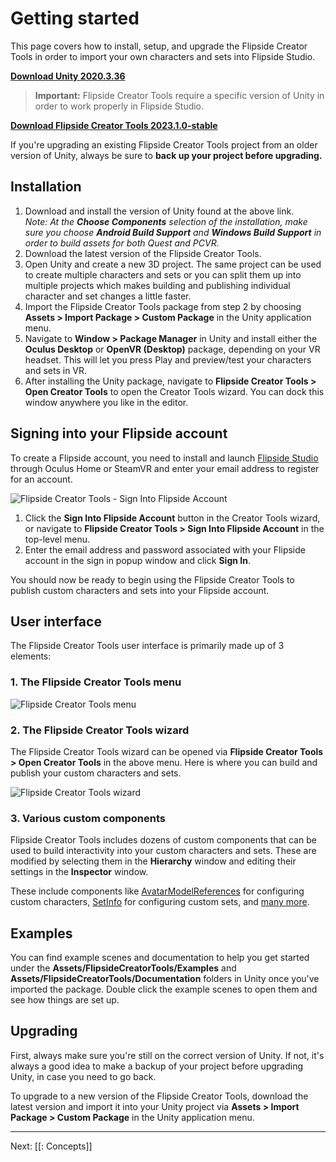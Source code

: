 # Getting started

This page covers how to install, setup, and upgrade the Flipside Creator Tools in order to import your own characters and sets into Flipside Studio.

**[Download Unity 2020.3.36](https://unity3d.com/unity/whats-new/2020.3.36)**

> **Important:** Flipside Creator Tools require a specific version of Unity in order to work properly in Flipside Studio.

**[Download Flipside Creator Tools 2023.1.0-stable](https://flipside.nyc3.cdn.digitaloceanspaces.com/releases/creator-tools/FlipsideCreatorTools-2023.1.0-stable.unitypackage)**

If you're upgrading an existing Flipside Creator Tools project from an older version of Unity, always be sure to **back up your project before upgrading.**

## Installation

1. Download and install the version of Unity found at the above link.<br>
   _Note: At the **Choose Components** selection of the installation, make sure you choose **Android Build Support** and **Windows Build Support** in order to build assets for both Quest and PCVR._
2. Download the latest version of the Flipside Creator Tools.
3. Open Unity and create a new 3D project. The same project can be used to create multiple characters and sets or you can split them up into multiple projects which makes building and publishing individual character and set changes a little faster.
4. Import the Flipside Creator Tools package from step 2 by choosing **Assets > Import
   Package > Custom Package** in the Unity application menu.
5. Navigate to **Window > Package Manager** in Unity and install either the **Oculus Desktop** or **OpenVR (Desktop)** package, depending on your VR headset. This will let you press Play and preview/test your characters and sets in VR.
6. After installing the Unity package, navigate to **Flipside Creator Tools > Open Creator Tools** to open the Creator Tools wizard. You can dock this window anywhere you like in the editor.

## Signing into your Flipside account

To create a Flipside account, you need to install and launch [Flipside Studio](https://www.flipsidexr.com/get-flipside) through Oculus Home or SteamVR and enter your email address to register for an account.

![Flipside Creator Tools - Sign Into Flipside Account](https://www.flipsidexr.com/files/docs/screenshots/Flipside-Creator-Tools-Sign-Into-Flipside-Account-from-Creator-Tools-window.png)

1. Click the **Sign Into Flipside Account** button in the Creator Tools wizard, or navigate to **Flipside Creator Tools > Sign Into Flipside Account** in the top-level menu.
2. Enter the email address and password associated with your Flipside account in the sign in popup window and click **Sign In**.

You should now be ready to begin using the Flipside Creator Tools to publish custom characters and sets into your Flipside account.

## User interface

The Flipside Creator Tools user interface is primarily made up of 3 elements:

### 1. The Flipside Creator Tools menu

![Flipside Creator Tools menu](https://www.flipsidexr.com/files/docs/screenshots/Flipside-Creator-Tools-Sign-Into-Flipside-Account-from-menu.png)

### 2\. The Flipside Creator Tools wizard

The Flipside Creator Tools wizard can be opened via **Flipside Creator Tools > Open Creator Tools** in the above menu. Here is where you can build and publish your custom characters and sets.

![Flipside Creator Tools wizard](https://www.flipsidexr.com/files/docs/screenshots/Flipside-Creator-Tools-set-menu.png)

### 3\. Various custom components

Flipside Creator Tools includes dozens of custom components that can be used to build interactivity into your custom characters and sets. These are modified by selecting them in the **Hierarchy** window and editing their settings in the **Inspector** window.

These include components like [AvatarModelReferences](/docs/2021.1/creator-tools/references/custom-components/avatarmodelreferences) for configuring custom characters, [SetInfo](/docs/2021.1/creator-tools/references/custom-components/setinfo) for configuring custom sets, and [many more](/docs/2021.1/creator-tools/references/custom-components).

## Examples

You can find example scenes and documentation to help you get started under the **Assets/FlipsideCreatorTools/Examples** and **Assets/FlipsideCreatorTools/Documentation** folders in Unity once you've imported the package. Double click the example scenes to open them and see how things are set up.

## Upgrading

First, always make sure you're still on the correct version of Unity. If not, it's always a good idea to make a backup of your project before upgrading Unity, in case you need to go back.

To upgrade to a new version of the Flipside Creator Tools, download the latest version and import it into your Unity project via **Assets > Import Package > Custom Package** in the Unity application menu.

---

Next: [[: Concepts]]
